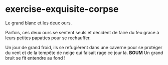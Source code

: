 # exercise-exquisite-corpse
Le grand blanc et les deux ours.

Parfois, ces deux ours se sentent seuls et décident de faire du feu grace à leurs petites papattes pour se rechauffer.

Un jour de grand froid, ils se refugièrent dans une caverne pour se protéger du vent et de la tempête de neige qui faisait rage ce jour là.
**BOUM** Un grand bruit se fit entendre au fond !